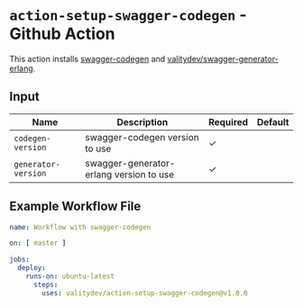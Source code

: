 # `action-setup-swagger-codegen` - **Github Action**

This action installs [swagger-codegen](https://github.com/swagger-api/swagger-codegen) and [valitydev/swagger-generator-erlang](https://github.com/valitydev/swagger-generator-erlang).

## Input

| Name                         | Description                                 | Required | Default |
|------------------------------|---------------------------------------------|----------|---------|
| `codegen-version`            | swagger-codegen version to use              | ✓        |         |
| `generator-version`          | swagger-generator-erlang version to use     | ✓        |         |

## Example Workflow File

```yaml
name: Workflow with swagger-codegen

on: [ master ]

jobs:
  deploy:
    runs-on: ubuntu-latest
      steps:
        uses: valitydev/action-setup-swagger-codegen@v1.0.0
```

